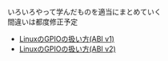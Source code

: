 いろいろやって学んだものを適当にまとめていく\
間違いは都度修正予定

* [LinuxのGPIOの扱い方(ABI v1)](linux_gpio_v1.md)
* [LinuxのGPIOの扱い方(ABI v2)](linux_gpio_v2.md)
